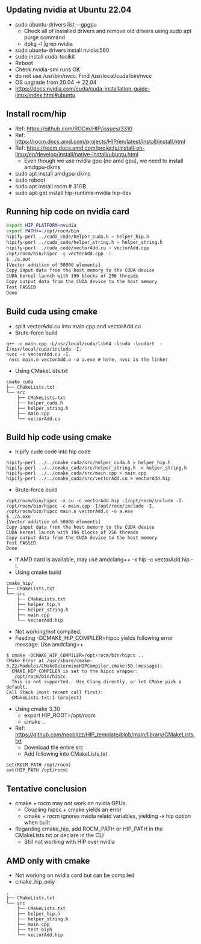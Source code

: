 ## Updating nvidia at Ubuntu 22.04
- sudo ubuntu-drivers list --gpgpu
  - Check all of installed drivers and remove old drivers using sudo apt purge command
  - dpkg -l |grep nvidia
- sudo ubuntu-drivers install nvidia:560
- sudo install cuda-toolkit
- Reboot
- Check nvidia-smi runs OK
- do not use /usr/bin/nvcc. Find /usr/local/cuda/bin/nvcc
- OS upgrade from 20.04 -> 22.04
- https://docs.nvidia.com/cuda/cuda-installation-guide-linux/index.html#ubuntu

## Install rocm/hip
- Ref: https://github.com/ROCm/HIP/issues/3310
- Ref: https://rocm.docs.amd.com/projects/HIP/en/latest/install/install.html
- Ref: https://rocm.docs.amd.com/projects/install-on-linux/en/develop/install/native-install/ubuntu.html
  - Even though we use nvidia gpu (no amd gpu), we need to install amdgpu-dkms
- sudo apt install amdgpu-dkms
- sudo reboot
- sudo apt install rocm # 31GB
- sudo apt-get install hip-runtime-nvidia hip-dev


## Running hip code on nvidia card
```bash
export HIP_PLATFORM=nvidia
export PATH+=:/opt/rocm/bin
hipify-perl ../cuda_code/helper_cuda.h > helper_hip.h
hipify-perl ../cuda_code/helper_string.h > helper_string.h
hipify-perl ../cuda_code/vectorAdd.cu > vectorAdd.cpp
/opt/rocm/bin/hipcc -g vectorAdd.cpp -I.
$ ./a.out
[Vector addition of 50000 elements]
Copy input data from the host memory to the CUDA device
CUDA kernel launch with 196 blocks of 256 threads
Copy output data from the CUDA device to the host memory
Test PASSED
Done
```

## Build cuda using cmake
- split vectorAdd.cu into main.cpp and vectorAdd.cu
- Brute-force build
```
g++ -c main.cpp -L/usr/local/cuda/lib64 -lcuda -lcudart  -I/usr/local/cuda/include -I.
nvcc -c vectorAdd.cu -I.
 nvcc main.o vectorAdd.o -o a.exe # here, nvcc is the linker
```
- Using CMakeLists.txt
```
cmake_cuda
├── CMakeLists.txt
└── src
    ├── CMakeLists.txt
    ├── helper_cuda.h
    ├── helper_string.h
    ├── main.cpp
    └── vectorAdd.cu
```

## Build hip code using cmake
- hipify cude code into hip code
```
hipify-perl ../../cmake_cuda/src/helper_cuda.h > helper_hip.h
hipify-perl ../../cmake_cuda/src/helper_string.h  > helper_string.h
hipify-perl ../../cmake_cuda/src/main.cpp > main.cpp
hipify-perl ../../cmake_cuda/src/vectorAdd.cu > vectorAdd.hip
```
- Brute-force build
```
/opt/rocm/bin/hipcc -x cu -c vectorAdd.hip -I/opt/rocm/include -I.
/opt/rocm/bin/hipcc -c main.cpp -I/opt/rocm/include -I. 
/opt/rocm/bin/hipcc main.o vectorAdd.o -o a.exe
$ ./a.exe 
[Vector addition of 50000 elements]
Copy input data from the host memory to the CUDA device
CUDA kernel launch with 196 blocks of 256 threads
Copy output data from the CUDA device to the host memory
Test PASSED
Done
```
  - If AMD card is available, may use amdclang++ -x hip -c vectorAdd.hip -I.
- Using cmake build
```
cmake_hip/
├── CMakeLists.txt
└── src
    ├── CMakeLists.txt
    ├── helper_hip.h
    ├── helper_string.h
    ├── main.cpp
    └── vectorAdd.hip
```
- Not working/not compiled.
- Feeding -DCMAKE_HIP_COMPILER=hipcc yields following error message. Use amdclang++
```
$ cmake -DCMAKE_HIP_COMPILER=/opt/rocm/bin/hipcc ..
CMake Error at /usr/share/cmake-3.22/Modules/CMakeDetermineHIPCompiler.cmake:50 (message):
  CMAKE_HIP_COMPILER is set to the hipcc wrapper:
   /opt/rocm/bin/hipcc
  This is not supported.  Use Clang directly, or let CMake pick a default.
Call Stack (most recent call first):
  CMakeLists.txt:1 (project)
```
- Using cmake 3.30
  - export HIP_ROOT=/opt/rocm
  - cmake ..
- Ref: https://github.com/neoblizz/HIP_template/blob/main/library/CMakeLists.txt
  - Download the entire src
  - Add following into CMakeLists.txt
```
set(ROCM_PATH /opt/rocm)
set(HIP_PATH /opt/rocm)
```

## Tentative conclusion
- cmake + rocm may not work on nvidia GPUs.
  - Coupling hipcc + cmake yields an error
  - cmake + rocm ignores nvidia relatd variables, yielding -x hip option when built
- Regarding cmake_hip, add ROCM_PATH or HIP_PATH in the CMakeLists.txt or declare in the CLI
  - Still not working with HIP over nvidia
  
## AMD only with cmake
- Not working on nvidia card but can be compiled
- cmake_hip_only
```
.
├── CMakeLists.txt
└── src
    ├── CMakeLists.txt
    ├── helper_hip.h
    ├── helper_string.h
    ├── main.cpp
    ├── test.hiph
    └── vectorAdd.hip
```
